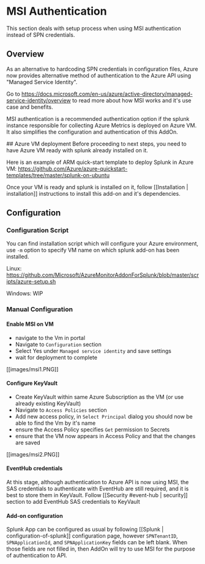 # MSI Authentication
This section deals with setup process when using MSI authentication instead of SPN credentials.

## Overview
As an alternative to hardcoding SPN credentials in configuration files, Azure now provides alternative method of authentication to the Azure API using "Managed Service Identity".

Go to https://docs.microsoft.com/en-us/azure/active-directory/managed-service-identity/overview to read more about how MSI works and it's use case and benefits.

MSI authentication is a recommended authentication option if the splunk instance responsible for collecting Azure Metrics is deployed on Azure VM. It also simplifies the configuration and authentication of this AddOn.

## Azure VM deployment
Before proceeding to next steps, you need to have Azure VM ready with splunk already installed on it.

Here is an example of ARM quick-start template to deploy Splunk in Azure VM: https://github.com/Azure/azure-quickstart-templates/tree/master/splunk-on-ubuntu

Once your VM is ready and splunk is installed on it, follow [[Installation | installation]] instructions to install this add-on and it's dependencies.

## Configuration

### Configuration Script

You can find installation script which will configure your Azure environment, use `-m` option to specify VM name on which splunk add-on has been installed.

Linux: https://github.com/Microsoft/AzureMonitorAddonForSplunk/blob/master/scripts/azure-setup.sh

Windows: WIP

### Manual Configuration

#### Enable MSI on VM

- navigate to the Vm in portal
- Navigate to `Configuration` section
- Select Yes under `Managed service identity` and save settings
- wait for deployment to complete

[[images/msi1.PNG]]

#### Configure KeyVault
- Create KeyVault within same Azure Subscription as the VM (or use already existing KeyVault)
- Navigate to `Access Policies` section
- Add new access policy, in `Select Principal` dialog you should now be able to find the Vm by it's name
- ensure the Access Policy specifies `Get` permission to Secrets
- ensure that the VM now appears in Access Policy and that the changes are saved

[[images/msi2.PNG]]

#### EventHub credentials
At this stage, although authentication to Azure API is now using MSI, the SAS credentials to authenticate with EventHub are still required, and it is best to store them in KeyVault. Follow [[Security #event-hub | security]] section to add EventHub SAS credentials to KeyVault

#### Add-on configuration

Splunk App can be configured as usual by following [[Splunk | configuration-of-splunk]] configuration page, however `SPNTenantID`, `SPNApplicationId`, and `SPNApplicationKey` fields can be left blank. When those fields are not filled in, then AddOn will try to use MSI for the purpose of authentication to API.